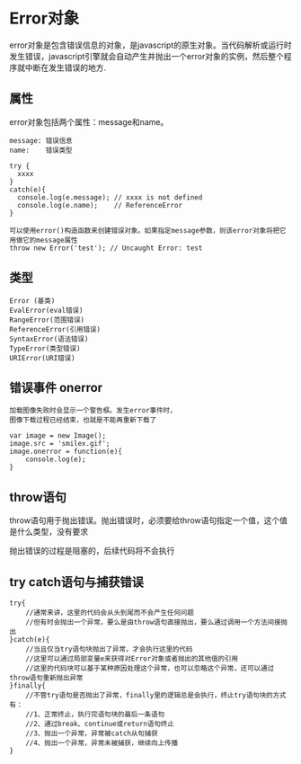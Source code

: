 # Error对象
error对象是包含错误信息的对象，是javascript的原生对象。当代码解析或运行时发生错误，javascript引擎就会自动产生并抛出一个error对象的实例，然后整个程序就中断在发生错误的地方.

## 属性
error对象包括两个属性：message和name。
```
message: 错误信息
name:    错误类型

try {
  xxxx
}
catch(e){
  console.log(e.message); // xxxx is not defined 
  console.log(e.name);    // ReferenceError
}

可以使用error()构造函数来创建错误对象。如果指定message参数，则该error对象将把它用做它的message属性
throw new Error('test'); // Uncaught Error: test
```
## 类型
```
Error (基类)
EvalError(eval错误)
RangeError(范围错误)
ReferenceError(引用错误)
SyntaxError(语法错误)
TypeError(类型错误)
URIError(URI错误)
```

## 错误事件 onerror
```
加载图像失败时会显示一个警告框。发生error事件时，
图像下载过程已经结束，也就是不能再重新下载了

var image = new Image();
image.src = 'smilex.gif';
image.onerror = function(e){
    console.log(e);
}
```
## throw语句
throw语句用于抛出错误。抛出错误时，必须要给throw语句指定一个值，这个值是什么类型，没有要求

抛出错误的过程是阻塞的，后续代码将不会执行

## try catch语句与捕获错误
```
try{
    //通常来讲，这里的代码会从头到尾而不会产生任何问题
    //但有时会抛出一个异常，要么是由throw语句直接抛出，要么通过调用一个方法间接抛出
}catch(e){
    //当且仅当try语句块抛出了异常，才会执行这里的代码
    //这里可以通过局部变量e来获得对Error对象或者抛出的其他值的引用
    //这里的代码块可以基于某种原因处理这个异常，也可以忽略这个异常，还可以通过throw语句重新抛出异常
}finally{
    //不管try语句是否抛出了异常，finally里的逻辑总是会执行，终止try语句块的方式有：
    //1、正常终止，执行完语句块的最后一条语句
    //2、通过break、continue或return语句终止
    //3、抛出一个异常，异常被catch从句捕获
    //4、抛出一个异常，异常未被捕获，继续向上传播
}
```